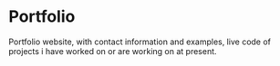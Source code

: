 # Portfolio
Portfolio website, with contact information and examples, live code of projects i have worked on or are working on at present.
